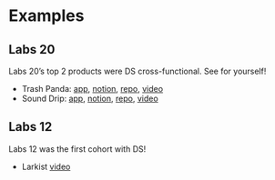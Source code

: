 # Examples

## Labs 20 

Labs 20’s top 2 products were DS cross-functional. See for yourself!

- Trash Panda: [app](https://thetrashpanda.com/), [notion](https://www.notion.so/lambdaschool/Trash-Panda-67d181b703da4c879499f0ca879d4ea4), [repo](https://github.com/Lambda-School-Labs/trashpanda-ds), [video](https://drive.google.com/file/d/1M2tlcKxAF47ifYBPFI7pk3dxNJNN2bDe/view?usp=sharing) 
- Sound Drip: [app](https://www.sound-drip.com/), [notion](https://www.notion.so/lambdaschool/Sound-Drip-c2692272e5bd4299bb10ae694792e0e2), [repo](https://github.com/Lambda-School-Labs/Music-Meteorologist-ds), [video](https://drive.google.com/file/d/1JSvxRMSfZ0Dzini22cDH6g5xTOTquj8v/view?usp=sharing)

## Labs 12

Labs 12 was the first cohort with DS!

- Larkist [video](https://youtu.be/zM1H_mGNPnU)

